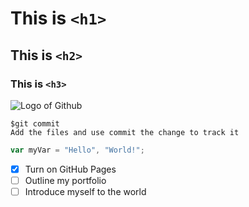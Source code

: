 # This is `<h1>` 
## This is `<h2>`
### This is `<h3>`
![Logo of Github](https://w7.pngwing.com/pngs/914/758/png-transparent-github-social-media-computer-icons-logo-android-github-logo-computer-wallpaper-banner-thumbnail.png)
```
$git commit
Add the files and use commit the change to track it
```
```javascript
var myVar = "Hello", "World!";
```
- [x] Turn on GitHub Pages
- [ ] Outline my portfolio
- [ ] Introduce myself to the world
